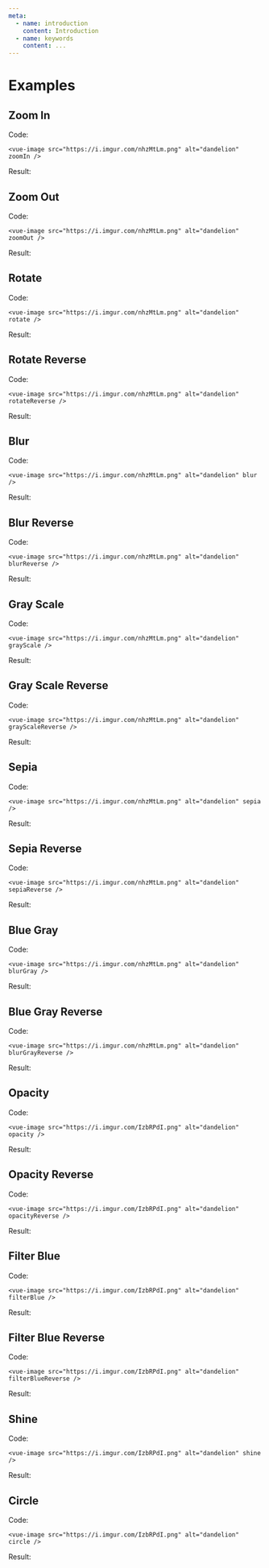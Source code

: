 ```yaml
---
meta:
  - name: introduction
    content: Introduction
  - name: keywords
    content: ...
---
```


# Examples

## Zoom In

Code:

```vue
<vue-image src="https://i.imgur.com/nhzMtLm.png" alt="dandelion" zoomIn />
```

Result:

<!-- markdownlint-disable MD033 -->
<vue-image src="https://i.imgur.com/nhzMtLm.png" alt="dandelion" zoomIn />

## Zoom Out

Code:

```vue
<vue-image src="https://i.imgur.com/nhzMtLm.png" alt="dandelion" zoomOut />
```

Result:

<!-- markdownlint-disable MD033 -->
<vue-image src="https://i.imgur.com/nhzMtLm.png" alt="dandelion" zoomOut />

## Rotate

Code:

```vue
<vue-image src="https://i.imgur.com/nhzMtLm.png" alt="dandelion" rotate />
```

Result:

<!-- markdownlint-disable MD033 -->
<vue-image src="https://i.imgur.com/nhzMtLm.png" alt="dandelion" rotate />

## Rotate Reverse

Code:

```vue
<vue-image src="https://i.imgur.com/nhzMtLm.png" alt="dandelion" rotateReverse />
```

Result:

<!-- markdownlint-disable MD033 -->
<vue-image src="https://i.imgur.com/nhzMtLm.png" alt="dandelion" rotateReverse />

## Blur

Code:

```vue
<vue-image src="https://i.imgur.com/nhzMtLm.png" alt="dandelion" blur />
```

Result:

<!-- markdownlint-disable MD033 -->
<vue-image src="https://i.imgur.com/nhzMtLm.png" alt="dandelion" blur />

## Blur Reverse

Code:

```vue
<vue-image src="https://i.imgur.com/nhzMtLm.png" alt="dandelion" blurReverse />
```

Result:

<!-- markdownlint-disable MD033 -->
<vue-image src="https://i.imgur.com/nhzMtLm.png" alt="dandelion" blurReverse />

## Gray Scale

Code:

```vue
<vue-image src="https://i.imgur.com/nhzMtLm.png" alt="dandelion" grayScale />
```

Result:

<!-- markdownlint-disable MD033 -->
<vue-image src="https://i.imgur.com/nhzMtLm.png" alt="dandelion" grayScale />

## Gray Scale Reverse

Code:

```vue
<vue-image src="https://i.imgur.com/nhzMtLm.png" alt="dandelion" grayScaleReverse />
```

Result:

<!-- markdownlint-disable MD033 -->
<vue-image src="https://i.imgur.com/nhzMtLm.png" alt="dandelion" grayScaleReverse />

## Sepia

Code:

```vue
<vue-image src="https://i.imgur.com/nhzMtLm.png" alt="dandelion" sepia />
```

Result:

<!-- markdownlint-disable MD033 -->
<vue-image src="https://i.imgur.com/nhzMtLm.png" alt="dandelion" sepia />

## Sepia Reverse

Code:

```vue
<vue-image src="https://i.imgur.com/nhzMtLm.png" alt="dandelion" sepiaReverse />
```

Result:

<!-- markdownlint-disable MD033 -->
<vue-image src="https://i.imgur.com/nhzMtLm.png" alt="dandelion" sepiaReverse />

## Blue Gray

Code:

```vue
<vue-image src="https://i.imgur.com/nhzMtLm.png" alt="dandelion" blurGray />
```

Result:

<!-- markdownlint-disable MD033 -->
<vue-image src="https://i.imgur.com/nhzMtLm.png" alt="dandelion" blurGray />

## Blue Gray Reverse

Code:

```vue
<vue-image src="https://i.imgur.com/nhzMtLm.png" alt="dandelion" blurGrayReverse />
```

Result:

<!-- markdownlint-disable MD033 -->
<vue-image src="https://i.imgur.com/nhzMtLm.png" alt="dandelion" blurGrayReverse />

## Opacity

Code:

```vue
<vue-image src="https://i.imgur.com/IzbRPdI.png" alt="dandelion" opacity />
```

Result:

<!-- markdownlint-disable MD033 -->
<vue-image src="https://i.imgur.com/IzbRPdI.png" alt="dandelion" opacity />

## Opacity Reverse

Code:

```vue
<vue-image src="https://i.imgur.com/IzbRPdI.png" alt="dandelion" opacityReverse />
```

Result:

<!-- markdownlint-disable MD033 -->
<vue-image src="https://i.imgur.com/IzbRPdI.png" alt="dandelion" opacityReverse />

## Filter Blue

Code:

```vue
<vue-image src="https://i.imgur.com/IzbRPdI.png" alt="dandelion" filterBlue />
```

Result:

<!-- markdownlint-disable MD033 -->
<vue-image src="https://i.imgur.com/IzbRPdI.png" alt="dandelion" filterBlue />

## Filter Blue Reverse

Code:

```vue
<vue-image src="https://i.imgur.com/IzbRPdI.png" alt="dandelion" filterBlueReverse />
```

Result:

<!-- markdownlint-disable MD033 -->
<vue-image src="https://i.imgur.com/IzbRPdI.png" alt="dandelion" filterBlueReverse />

## Shine

Code:

```vue
<vue-image src="https://i.imgur.com/IzbRPdI.png" alt="dandelion" shine />
```

Result:

<!-- markdownlint-disable MD033 -->
<vue-image src="https://i.imgur.com/IzbRPdI.png" alt="dandelion" shine />

## Circle

Code:

```vue
<vue-image src="https://i.imgur.com/IzbRPdI.png" alt="dandelion" circle />
```

Result:

<!-- markdownlint-disable MD033 -->
<vue-image src="https://i.imgur.com/IzbRPdI.png" alt="dandelion" circle />
